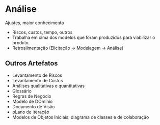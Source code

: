 # Análise

Ajustes, maior conhecimento
* Riscos, custos, tempo, outros.
* Trabalha em cima dos modelos que foram produzidos para viabilizar o produto.
* Retroalimentação (Elicitação -> Modelagem -> Análise)

## Outros Artefatos
* Levantamento de Riscos
* Levantamento de Custos
* Análises qualitativas e quantitativas
* Glossário
* Regras de Negócio
* Modelo de DOmínio
* Documento de Visão
* pLano de Iteração 
* Modelos de Objetos Iniciais: diagrama de classes e de colaboração